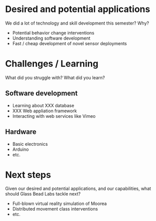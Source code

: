 # Desired and potential applications

We did a lot of technology and skill development this semester? Why?

 - Potential behavior change interventions
 - Understanding software development
 - Fast / cheap development of novel sensor deployments

# Challenges / Learning

What did you struggle with? What did you learn?

## Software development

 - Learning about XXX database
 - XXX Web appliation framework
 - Interacting with web services like Vimeo

## Hardware

 - Basic electronics
 - Arduino
 - etc.

# Next steps

Given our desired and potential applications, and our capabilities, what should
Glass Bead Labs tackle next?

 - Full-blown virtual reality simulation of Moorea
 - Distributed movement class interventions
 - etc.
